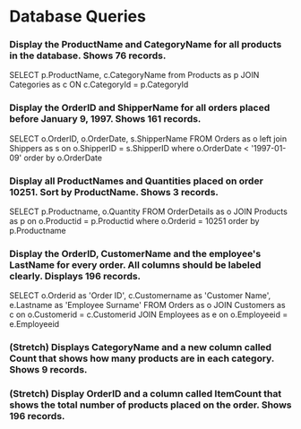 # Database Queries

### Display the ProductName and CategoryName for all products in the database. Shows 76 records.
SELECT p.ProductName, c.CategoryName 
from Products as p 
JOIN Categories as c 
ON c.CategoryId = p.CategoryId

### Display the OrderID and ShipperName for all orders placed before January 9, 1997. Shows 161 records.
SELECT o.OrderID, o.OrderDate, s.ShipperName 
FROM Orders as o 
left join Shippers as s 
on o.ShipperID = s.ShipperID where o.OrderDate < '1997-01-09' order by o.OrderDate


### Display all ProductNames and Quantities placed on order 10251. Sort by ProductName. Shows 3 records.
SELECT p.Productname, o.Quantity 
FROM OrderDetails as o 
JOIN Products as p 
on o.Productid = p.Productid 
where o.Orderid = 10251 order by p.Productname


### Display the OrderID, CustomerName and the employee's LastName for every order. All columns should be labeled clearly. Displays 196 records.
SELECT o.Orderid as 'Order ID',
c.Customername as 'Customer Name',
e.Lastname as 'Employee Surname' 
FROM Orders as o 
JOIN Customers as c 
on o.Customerid = c.Customerid 
JOIN Employees as e
on o.Employeeid = e.Employeeid


### (Stretch)  Displays CategoryName and a new column called Count that shows how many products are in each category. Shows 9 records.

### (Stretch) Display OrderID and a  column called ItemCount that shows the total number of products placed on the order. Shows 196 records. 